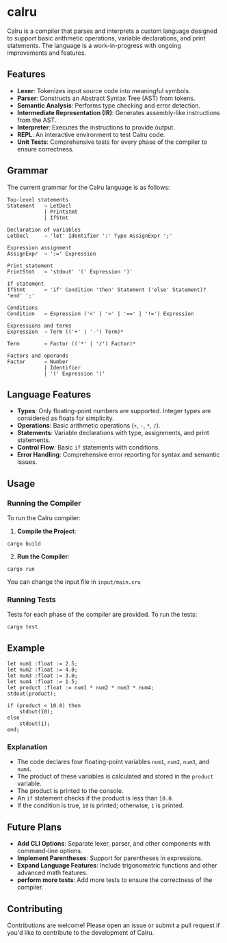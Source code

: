 # calru
Calru is a compiler that parses and interprets a custom language designed to support basic arithmetic operations, variable declarations, and print statements. The language is a work-in-progress with ongoing improvements and features.

## Features

-   **Lexer**: Tokenizes input source code into meaningful symbols.
-   **Parser**: Constructs an Abstract Syntax Tree (AST) from tokens.
-   **Semantic Analysis**: Performs type checking and error detection.
-   **Intermediate Representation (IR)**: Generates assembly-like instructions from the AST.
-   **Interpreter**: Executes the instructions to provide output.
-   **REPL**: An interactive environment to test Calru code.
-   **Unit Tests**: Comprehensive tests for every phase of the compiler to ensure correctness.

## Grammar

The current grammar for the Calru language is as follows:
```
Top-level statements
Statement   → LetDecl
            | PrintStmt
            | IfStmt

Declaration of variables
LetDecl     → 'let' Identifier ':' Type AssignExpr ';'

Expression assignment
AssignExpr  → ':=' Expression

Print statement
PrintStmt   → 'stdout' '(' Expression ')'

If statement
IfStmt      → 'if' Condition 'then' Statement ('else' Statement)? 'end' ';'

Conditions
Condition   → Expression ('<' | '>' | '==' | '!=') Expression

Expressions and terms
Expression  → Term (('+' | '-') Term)*

Term        → Factor (('*' | '/') Factor)*

Factors and operands
Factor      → Number
            | Identifier
            | '(' Expression ')'

 ```

## Language Features

-   **Types**: Only floating-point numbers are supported. Integer types are considered as floats for simplicity.
-   **Operations**: Basic arithmetic operations (`+`, `-`, `*`, `/`).
-   **Statements**: Variable declarations with type, assignments, and print statements.
-   **Control Flow**: Basic `if` statements with conditions.
-   **Error Handling**: Comprehensive error reporting for syntax and semantic issues.

## Usage

### Running the Compiler

To run the Calru compiler:

1.  **Compile the Project**:
```
cargo build
```
2. **Run the Compiler**:
```
cargo run 
```
You can change the input file in `input/main.cru`
### Running Tests
Tests for each phase of the compiler are provided. To run the tests:
```
cargo test
```
## Example
```
let num1 :float := 2.5;
let num2 :float := 4.0;
let num3 :float := 3.0;
let num4 :float := 1.5;
let product :float := num1 * num2 * num3 * num4;
stdout(product);

if (product < 10.0) then
    stdout(10);
else 
    stdout(1);
end;
```
### Explanation

-  The code declares four floating-point variables `num1`, `num2`, `num3`, and `num4`.
-  The product of these variables is calculated and stored in the `product` variable.
-  The product is printed to the console.
-  An `if` statement checks if the product is less than `10.0`.
-  If the condition is true, `10` is printed; otherwise, `1` is printed.



## Future Plans

-   **Add CLI Options**: Separate lexer, parser, and other components with command-line options.
-   **Implement Parentheses**: Support for parentheses in expressions.
-   **Expand Language Features**: Include trigonometric functions and other advanced math features.
-   **perform more tests**: Add more tests to ensure the correctness of the compiler.
			
## Contributing
Contributions are welcome! Please open an issue or submit a pull request if you'd like to contribute to the development of Calru.


